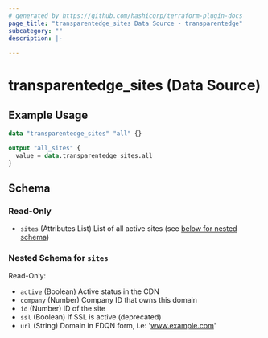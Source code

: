 ```yaml
---
# generated by https://github.com/hashicorp/terraform-plugin-docs
page_title: "transparentedge_sites Data Source - transparentedge"
subcategory: ""
description: |-
  
---
```


# transparentedge_sites (Data Source)



## Example Usage

```terraform
data "transparentedge_sites" "all" {}

output "all_sites" {
  value = data.transparentedge_sites.all
}
```

<!-- schema generated by tfplugindocs -->
## Schema

### Read-Only

- `sites` (Attributes List) List of all active sites (see [below for nested schema](#nestedatt--sites))

<a id="nestedatt--sites"></a>
### Nested Schema for `sites`

Read-Only:

- `active` (Boolean) Active status in the CDN
- `company` (Number) Company ID that owns this domain
- `id` (Number) ID of the site
- `ssl` (Boolean) If SSL is active (deprecated)
- `url` (String) Domain in FDQN form, i.e: 'www.example.com'


